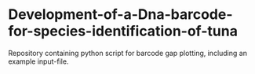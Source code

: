 # Development-of-a-Dna-barcode-for-species-identification-of-tuna
Repository containing python script for barcode gap plotting, including an example input-file.
